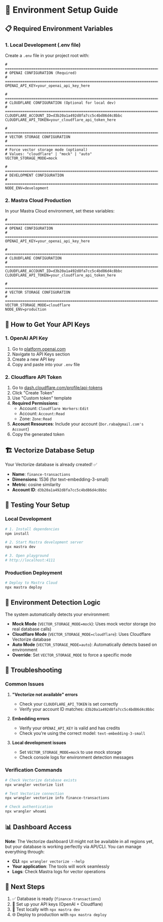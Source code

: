 # 🔧 Environment Setup Guide

## 📋 **Required Environment Variables**

### **1. Local Development (.env file)**

Create a `.env` file in your project root with:

```env
# =============================================================================
# OPENAI CONFIGURATION (Required)
# =============================================================================
OPENAI_API_KEY=your_openai_api_key_here

# =============================================================================
# CLOUDFLARE CONFIGURATION (Optional for local dev)
# =============================================================================
CLOUDFLARE_ACCOUNT_ID=d3b20a1a492d8fa7cc5c4bd86d4c8bbc
CLOUDFLARE_API_TOKEN=your_cloudflare_api_token_here

# =============================================================================
# VECTOR STORAGE CONFIGURATION
# =============================================================================
# Force vector storage mode (optional)
# Values: "cloudflare" | "mock" | "auto"
VECTOR_STORAGE_MODE=mock

# =============================================================================
# DEVELOPMENT CONFIGURATION
# =============================================================================
NODE_ENV=development
```

### **2. Mastra Cloud Production**

In your Mastra Cloud environment, set these variables:

```env
# =============================================================================
# OPENAI CONFIGURATION
# =============================================================================
OPENAI_API_KEY=your_openai_api_key_here

# =============================================================================
# CLOUDFLARE CONFIGURATION
# =============================================================================
CLOUDFLARE_ACCOUNT_ID=d3b20a1a492d8fa7cc5c4bd86d4c8bbc
CLOUDFLARE_API_TOKEN=your_cloudflare_api_token_here

# =============================================================================
# VECTOR STORAGE CONFIGURATION
# =============================================================================
VECTOR_STORAGE_MODE=cloudflare
NODE_ENV=production
```

## 🔑 **How to Get Your API Keys**

### **1. OpenAI API Key**
1. Go to [platform.openai.com](https://platform.openai.com)
2. Navigate to API Keys section
3. Create a new API key
4. Copy and paste into your `.env` file

### **2. Cloudflare API Token**
1. Go to [dash.cloudflare.com/profile/api-tokens](https://dash.cloudflare.com/profile/api-tokens)
2. Click "Create Token"
3. Use "Custom token" template
4. **Required Permissions**:
   - Account: `Cloudflare Workers:Edit`
   - Account: `Account:Read` 
   - Zone: `Zone:Read`
5. **Account Resources**: Include your account (`Dor.raba@gmail.com's Account`)
6. Copy the generated token

## 🏗️ **Vectorize Database Setup**

Your Vectorize database is already created! ✅

- **Name**: `finance-transactions`
- **Dimensions**: 1536 (for text-embedding-3-small)
- **Metric**: cosine similarity
- **Account ID**: `d3b20a1a492d8fa7cc5c4bd86d4c8bbc`

## 🚀 **Testing Your Setup**

### **Local Development**
```bash
# 1. Install dependencies
npm install

# 2. Start Mastra development server
npx mastra dev

# 3. Open playground
# http://localhost:4111
```

### **Production Deployment**
```bash
# Deploy to Mastra Cloud
npx mastra deploy
```

## 🔧 **Environment Detection Logic**

The system automatically detects your environment:

- **Mock Mode** (`VECTOR_STORAGE_MODE=mock`): Uses mock vector storage (no real database calls)
- **Cloudflare Mode** (`VECTOR_STORAGE_MODE=cloudflare`): Uses Cloudflare Vectorize database
- **Auto Mode** (`VECTOR_STORAGE_MODE=auto`): Automatically detects based on environment
- **Override**: Set `VECTOR_STORAGE_MODE` to force a specific mode

## 🐛 **Troubleshooting**

### **Common Issues**

1. **"Vectorize not available" errors**
   - Check your `CLOUDFLARE_API_TOKEN` is set correctly
   - Verify your account ID matches: `d3b20a1a492d8fa7cc5c4bd86d4c8bbc`

2. **Embedding errors**
   - Verify your `OPENAI_API_KEY` is valid and has credits
   - Check you're using the correct model: `text-embedding-3-small`

3. **Local development issues**
   - Set `VECTOR_STORAGE_MODE=mock` to use mock storage
   - Check console logs for environment detection messages

### **Verification Commands**

```bash
# Check Vectorize database exists
npx wrangler vectorize list

# Test Vectorize connection
npx wrangler vectorize info finance-transactions

# Check authentication
npx wrangler whoami
```

## 📊 **Dashboard Access**

**Note**: The Vectorize dashboard UI might not be available in all regions yet, but your database is working perfectly via API/CLI. You can manage everything through:

- **CLI**: `npx wrangler vectorize --help`
- **Your application**: The tools will work seamlessly
- **Logs**: Check Mastra logs for vector operations

## 🎯 **Next Steps**

1. ✅ Database is ready (`finance-transactions`)
2. 🔑 Set up your API keys (OpenAI + Cloudflare)
3. 🚀 Test locally with `npx mastra dev`
4. 🌐 Deploy to production with `npx mastra deploy` 